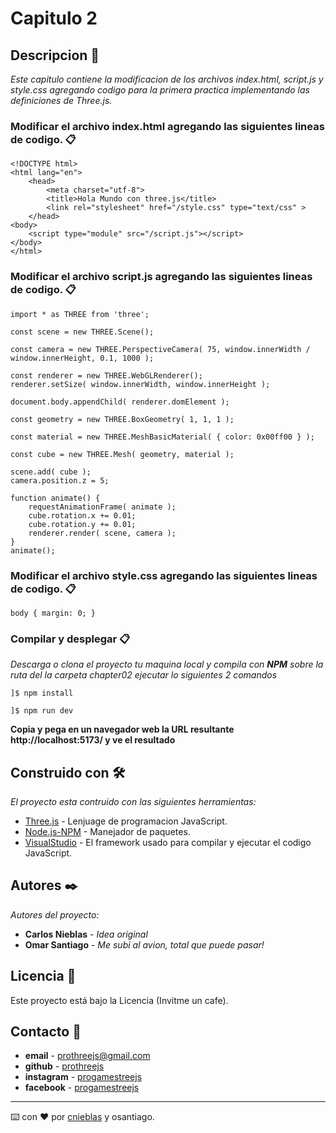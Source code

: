 # Capitulo 2

## Descripcion 🚀

_Este capitulo contiene la modificacion de los archivos index.html, script.js y style.css agregando codigo para la primera practica implementando las definiciones de Three.js._

### Modificar el archivo index.html agregando las siguientes lineas de codigo. 📋

```
<!DOCTYPE html>
<html lang="en">
	<head>
		<meta charset="utf-8">
		<title>Hola Mundo con three.js</title>
		<link rel="stylesheet" href="/style.css" type="text/css" >
	</head>
<body>
	<script type="module" src="/script.js"></script>
</body>
</html>
```
### Modificar el archivo script.js agregando las siguientes lineas de codigo. 📋

```
import * as THREE from 'three';

const scene = new THREE.Scene();

const camera = new THREE.PerspectiveCamera( 75, window.innerWidth / window.innerHeight, 0.1, 1000 );

const renderer = new THREE.WebGLRenderer();
renderer.setSize( window.innerWidth, window.innerHeight );

document.body.appendChild( renderer.domElement );

const geometry = new THREE.BoxGeometry( 1, 1, 1 );

const material = new THREE.MeshBasicMaterial( { color: 0x00ff00 } );

const cube = new THREE.Mesh( geometry, material );

scene.add( cube );
camera.position.z = 5;

function animate() { 
	requestAnimationFrame( animate );
	cube.rotation.x += 0.01;
	cube.rotation.y += 0.01;
	renderer.render( scene, camera );
}
animate();
```
### Modificar el archivo style.css agregando las siguientes lineas de codigo. 📋

```
body { margin: 0; }
```
### Compilar y desplegar 📋

_Descarga o clona el proyecto tu maquina local y compila con **NPM** sobre la ruta del la carpeta chapter02 ejecutar lo siguientes 2 comandos_

```
]$ npm install
```
```
]$ npm run dev
```
**Copia y pega en un navegador web la URL resultante http://localhost:5173/ y ve el resultado** 

## Construido con 🛠️

_El proyecto esta contruido con las siguientes herramientas:_

* [Three.js](https://threejs.org/) - Lenjuage de programacion JavaScript.
* [Node.js-NPM](https://nodejs.org/en) - Manejador de paquetes.
* [VisualStudio](https://visualstudio.microsoft.com/es/) - El framework usado para compilar y ejecutar el codigo JavaScript.
## Autores ✒️

_Autores del proyecto:_

* **Carlos Nieblas** - *Idea original*
* **Omar Santiago** - *Me subi al avion, total que puede pasar!*

## Licencia 📄

Este proyecto está bajo la Licencia (Invitme un cafe).

## Contacto 📄

* **email** - [prothreejs@gmail.com](https://mail.google.com/)
* **github** - [prothreejs](https://github.com/prothreejs)
* **instagram** - [progamestreejs](https://www.instagram.com/)
* **facebook** - [progamestreejs](https://www.facebook.com/profile.php?id=61558214141911)

---
⌨️ con ❤️ por [cnieblas](https://www.cnieblas.com) y osantiago.
